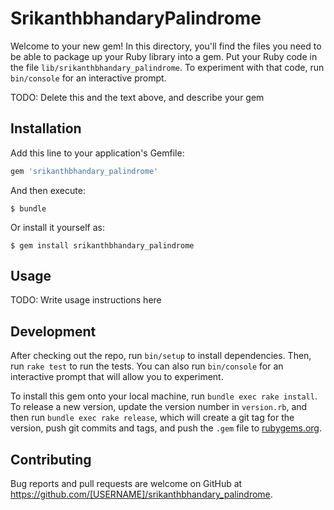 # SrikanthbhandaryPalindrome

Welcome to your new gem! In this directory, you'll find the files you need to be able to package up your Ruby library into a gem. Put your Ruby code in the file `lib/srikanthbhandary_palindrome`. To experiment with that code, run `bin/console` for an interactive prompt.

TODO: Delete this and the text above, and describe your gem

## Installation

Add this line to your application's Gemfile:

```ruby
gem 'srikanthbhandary_palindrome'
```

And then execute:

    $ bundle

Or install it yourself as:

    $ gem install srikanthbhandary_palindrome

## Usage

TODO: Write usage instructions here

## Development

After checking out the repo, run `bin/setup` to install dependencies. Then, run `rake test` to run the tests. You can also run `bin/console` for an interactive prompt that will allow you to experiment.

To install this gem onto your local machine, run `bundle exec rake install`. To release a new version, update the version number in `version.rb`, and then run `bundle exec rake release`, which will create a git tag for the version, push git commits and tags, and push the `.gem` file to [rubygems.org](https://rubygems.org).

## Contributing

Bug reports and pull requests are welcome on GitHub at https://github.com/[USERNAME]/srikanthbhandary_palindrome.


